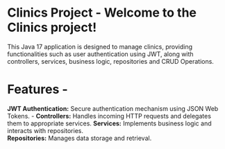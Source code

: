 # Clinics Project - Welcome to the Clinics project! 
This Java 17 application is designed to manage clinics, providing functionalities such as user authentication using JWT, along with controllers, services, business logic, repositories and CRUD Operations. 
# Features - 
  **JWT Authentication:** Secure authentication mechanism using JSON Web Tokens. - 
  **Controllers:** Handles incoming HTTP requests and delegates them to appropriate services. 
  **Services:** Implements business logic and interacts with repositories.    
  **Repositories:** Manages data storage and retrieval. 
